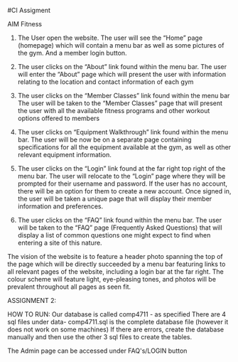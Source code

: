 #CI Assigment

AIM Fitness
1.	The User open the website. 
The user will see the “Home” page (homepage) which will contain a menu bar as well as some pictures of the gym. And a member login button.

2.	The user clicks on the “About” link found within the menu bar.
The user will enter the “About” page which will present the user with information relating to the location and contact information of each gym

3.	The user clicks on the “Member Classes” link found within the menu bar
The user will be taken to the “Member Classes” page that will present the user with all the available fitness programs and other workout options offered to members

4.	The user clicks on “Equipment Walkthrough” link found within the menu bar.
The user will be now be on a separate page containing specifications for all the equipment available at the gym, as well as other relevant equipment information.

5.	The user clicks on the “Login” link found at the far right top right of the menu bar.
The user will relocate to the “Login” page where they will be prompted for their username and password. If the user has no account, there will be an option for them to create a new account. Once signed in, the user will be taken a unique page that will display their member information and preferences.

6.	The user clicks on the “FAQ” link found within the menu bar.
The user will be taken to the “FAQ” page (Frequently Asked Questions) that will display a list of common questions one might expect to find when entering a site of this nature.	

The vision of the website is to feature a header photo spanning the top of the page which will be directly succeeded by a menu bar featuring links to all relevant pages of the website, including a login bar at the far right. The colour scheme will feature light, eye-pleasing tones, and photos will be prevalent throughout all pages as seen fit. 


ASSIGNMENT 2:

HOW TO RUN: Our database is called comp4711 - as specified
There are 4 sql files under data- comp4711.sql is the complete database file (however it does not work on some machines)
If there are errors, create the database manually and then use the other 3 sql files to create the tables.

The Admin page can be accessed under FAQ's/LOGIN button